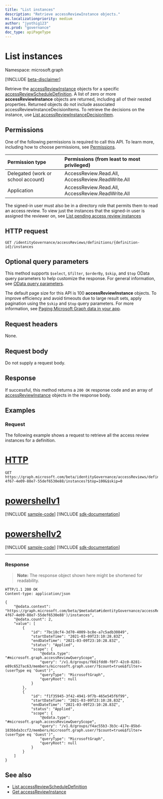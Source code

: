 ```yaml
---
title: "List instances"
description: "Retrieve accessReviewInstance objects."
ms.localizationpriority: medium
author: "jyothig123"
ms.prod: "governance"
doc_type: apiPageType
---
```


# List instances

Namespace: microsoft.graph

[!INCLUDE [beta-disclaimer](../../includes/beta-disclaimer.md)]

Retrieve the [accessReviewInstance](../resources/accessreviewinstance.md) objects for a specific [accessReviewScheduleDefinition](../resources/accessreviewscheduledefinition.md). A list of zero or more **accessReviewInstance** objects are returned, including all of their nested properties. Returned objects do not include associated accessReviewInstanceDecisionItems. To retrieve the decisions on the instance, use [List accessReviewInstanceDecisionItem](accessreviewinstance-list-decisions.md).

## Permissions
One of the following permissions is required to call this API. To learn more, including how to choose permissions, see [Permissions](/graph/permissions-reference).

|Permission type                        | Permissions (from least to most privileged)              |
|:--------------------------------------|:---------------------------------------------------------|
|Delegated (work or school account)     | AccessReview.Read.All, AccessReview.ReadWrite.All  |
|Application                            | AccessReview.Read.All, AccessReview.ReadWrite.All |

The signed-in user must also be in a directory role that permits them to read an access review. To view just the instances that the signed-in user is assigned the reviewer on, see [List pending access review instances](accessreviewinstance-pendingaccessreviewinstances.md)

## HTTP request
<!-- { "blockType": "ignored" } -->
```http
GET /identityGovernance/accessReviews/definitions/{definition-id}/instances
```

## Optional query parameters
This method supports `$select`, `$filter`, `$orderBy`, `$skip`, and `$top` OData query parameters to help customize the response. For general information, see [OData query parameters](/graph/query-parameters).

The default page size for this API is 100 **accessReviewInstance** objects. To improve efficiency and avoid timeouts due to large result sets, apply pagination using the `$skip` and `$top` query parameters. For more information, see [Paging Microsoft Graph data in your app](/graph/paging).

## Request headers
None.

## Request body
Do not supply a request body.

## Response
If successful, this method returns a `200 OK` response code and an array of [accessReviewInstance](../resources/accessreviewinstance.md) objects in the response body.

## Examples
### Request
The following example shows a request to retrieve all the access review instances for a definition.


# [HTTP](#tab/http)
<!-- {
  "blockType": "request",
  "name": "list_accessReviewInstance"
}-->
```msgraph-interactive
GET https://graph.microsoft.com/beta/identityGovernance/accessReviews/definitions/8564a649-4f67-4e09-88e7-55def6530e88/instances?$top=100&$skip=0
```

# [powershellv1](#tab/powershellv1)
[!INCLUDE [sample-code](../includes/snippets/powershellv1/list-accessreviewinstance-powershellv1-snippets.md)]
[!INCLUDE [sdk-documentation](../includes/snippets/snippets-sdk-documentation-link.md)]

# [powershellv2](#tab/powershellv2)
[!INCLUDE [sample-code](../includes/snippets/powershellv2/list-accessreviewinstance-powershellv2-snippets.md)]
[!INCLUDE [sdk-documentation](../includes/snippets/snippets-sdk-documentation-link.md)]

---


### Response
>**Note:** The response object shown here might be shortened for readability.
<!-- {
  "blockType": "response",
  "truncated": true,
  "@odata.type": "microsoft.graph.accessReviewInstance",
  "isCollection": "true"
} -->
```http
HTTP/1.1 200 OK
Content-type: application/json

{
    "@odata.context": "https://graph.microsoft.com/beta/$metadata#identityGovernance/accessReviews/definitions('8564a649-4f67-4e09-88e7-55def6530e88')/instances",
    "@odata.count": 2,
    "value": [
        {
            "id": "7bc18cf4-3d70-4009-bc8e-a7c5adb30849",
            "startDateTime": "2021-03-09T23:10:28.83Z",
            "endDateTime": "2021-03-09T23:10:28.83Z",
            "status": "Applied",
            "scope": {
                "@odata.type": "#microsoft.graph.accessReviewQueryScope",
                "query": "/v1.0/groups/f661fdd0-f0f7-42c0-8281-e89c6527ac63/members/microsoft.graph.user/?$count=true&$filter=(userType eq 'Guest')",
                "queryType": "MicrosoftGraph",
                "queryRoot": null
            }
        },
        {
            "id": "f1f35945-3f42-4941-9f7b-465e545f6f99",
            "startDateTime": "2021-03-09T23:10:28.83Z",
            "endDateTime": "2021-03-09T23:10:28.83Z",
            "status": "Applied",
            "scope": {
                "@odata.type": "#microsoft.graph.accessReviewQueryScope",
                "query": "/v1.0/groups/f4ac55b3-3b3c-417e-85bd-183bbda3ccf2/members/microsoft.graph.user/?$count=true&$filter=(userType eq 'Guest')",
                "queryType": "MicrosoftGraph",
                "queryRoot": null
            }
        }
    ]
}
```

## See also

- [List accessReviewScheduleDefinition](accessreviewset-list-definitions.md)
- [Get accessReviewInstance](accessreviewinstance-get.md)


<!--
{
  "type": "#page.annotation",
  "description": "List accessReviewInstance",
  "keywords": "",
  "section": "documentation",
  "tocPath": "",
  "suppressions": [
  ]
}
-->
